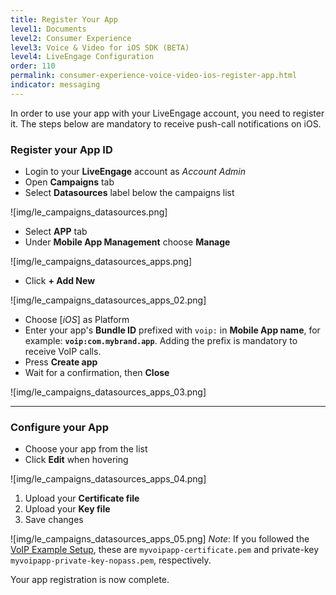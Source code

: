 ```yaml
---
title: Register Your App
level1: Documents
level2: Consumer Experience
level3: Voice & Video for iOS SDK (BETA)
level4: LiveEngage Configuration
order: 110
permalink: consumer-experience-voice-video-ios-register-app.html
indicator: messaging
---
```



In order to use your app with your LiveEngage account, you need to register it. The steps below are mandatory to receive push-call notifications on iOS.

### Register your App ID

  * Login to your **LiveEngage** account as _Account Admin_
  * Open **Campaigns** tab
  * Select **Datasources** label below the campaigns list

![img/le_campaigns_datasources.png]

  * Select **APP** tab
  * Under **Mobile App Management** choose **Manage**

![img/le_campaigns_datasources_apps.png]

  * Click **+ Add New**

![img/le_campaigns_datasources_apps_02.png]

  * Choose [*iOS*] as Platform
  * Enter your app's **Bundle ID** prefixed with `voip:` in **Mobile App name**, for example: **`voip:com.mybrand.app`**. Adding the prefix is mandatory to receive VoIP calls.
  * Press __Create app__
  * Wait for a confirmation, then __Close__

![img/le_campaigns_datasources_apps_03.png]

***

### Configure your App

  * Choose your app from the list
  * Click **Edit** when hovering

![img/le_campaigns_datasources_apps_04.png]

  1. Upload your **Certificate file**
  2. Upload your **Key file**
  3. Save changes

![img/le_campaigns_datasources_apps_05.png]
_Note_: If you followed the [VoIP Example Setup](VoIP-Configuration), these are `myvoipapp-certificate.pem` and private-key `myvoipapp-private-key-nopass.pem`, respectively.

Your app registration is now complete.
